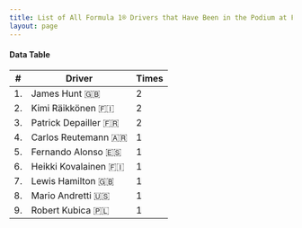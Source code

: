 ```yaml
---
title: List of All Formula 1® Drivers that Have Been in the Podium at Fuji Speedway
layout: page
---
```


<canvas id="chart" width="400" height="180"></canvas>
<script>
var data = {
    "datasets": [
        {
            "backgroundColor": "#f3a935",
            "borderColor": "#f68639",
            "borderWidth": 1,
            "data": [
                2.0,
                2.0,
                2.0,
                1.0,
                1.0,
                1.0,
                1.0,
                1.0,
                1.0
            ],
            "label": "Times"
        }
    ],
    "labels": [
        "James Hunt 🇬🇧",
        "Kimi Räikkönen 🇫🇮",
        "Patrick Depailler 🇫🇷",
        "Carlos Reutemann 🇦🇷",
        "Fernando Alonso 🇪🇸",
        "Heikki Kovalainen 🇫🇮",
        "Lewis Hamilton 🇬🇧",
        "Mario Andretti 🇺🇸",
        "Robert Kubica 🇵🇱"
    ]
};
var options = {
  legend: {
    display: false
  },
  scales: {
    xAxes: [{
      ticks: {
        beginAtZero: true,
        maxRotation: 180,
        display: window.innerWidth > 800
      }
    }],
    yAxes: [{
      ticks: {
        beginAtZero: true
      }
    }]
  },
  onResize: function(chart, size) {
    chart.options.scales.xAxes[0].ticks.display = size.width > 800;
  }
};
new Chart("chart", {
    data: data,
    type: 'bar',
    options: options
});
</script>



#### Data Table

| # | Driver | Times |
|--|--|--|
| 1. | James Hunt 🇬🇧 | 2 |
| 2. | Kimi Räikkönen 🇫🇮 | 2 |
| 3. | Patrick Depailler 🇫🇷 | 2 |
| 4. | Carlos Reutemann 🇦🇷 | 1 |
| 5. | Fernando Alonso 🇪🇸 | 1 |
| 6. | Heikki Kovalainen 🇫🇮 | 1 |
| 7. | Lewis Hamilton 🇬🇧 | 1 |
| 8. | Mario Andretti 🇺🇸 | 1 |
| 9. | Robert Kubica 🇵🇱 | 1 |
